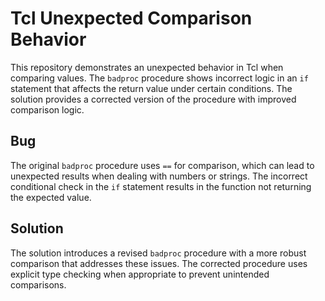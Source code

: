 # Tcl Unexpected Comparison Behavior
This repository demonstrates an unexpected behavior in Tcl when comparing values.  The `badproc` procedure shows incorrect logic in an `if` statement that affects the return value under certain conditions. The solution provides a corrected version of the procedure with improved comparison logic.

## Bug
The original `badproc` procedure uses `==` for comparison, which can lead to unexpected results when dealing with numbers or strings. The incorrect conditional check in the `if` statement results in the function not returning the expected value.

## Solution
The solution introduces a revised `badproc` procedure with a more robust comparison that addresses these issues. The corrected procedure uses explicit type checking when appropriate to prevent unintended comparisons.